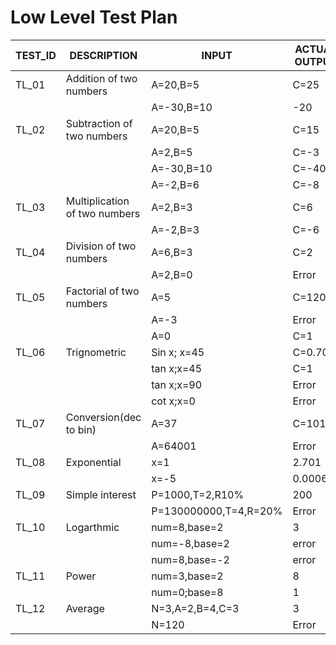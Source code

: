 # Low Level Test Plan
| TEST_ID | DESCRIPTION                   | INPUT                   | ACTUAL OUTPUT | EXPECTED OUTPUT |
|---------|-------------------------------|-------------------------|---------------|-----------------|
| TL_01	  | Addition of two numbers       | A=20,B=5                 | C=25          |                 |
|         |                               | A=-30,B=10               | -20         |                 |
| TL_02   | Subtraction of two numbers    | A=20,B=5                 | C=15          |                 |
|         |                               | A=2,B=5                 | C=-3          |                 |
|         |                               | A=-30,B=10              | C=-40          |                 |
|         |                               | A=-2,B=6                | C=-8          |                 |
| TL_03   | Multiplication of two numbers | A=2,B=3                 | C=6           |                 |
|         |                               | A=-2,B=3                | C=-6          |                 |
| TL_04   | Division of two numbers       | A=6,B=3                 | C=2           |                 |
|         |                               | A=2,B=0                 | Error         |                 |
| TL_05   | Factorial of two numbers      | A=5                     | C=120         |                 |
|         |                               | A=-3                    | Error         |                 |
|         |                               | A=0                     | C=1           |                 |
| TL_06   | Trignometric                  | Sin x; x=45             | C=0.707       |                 |
|         |                               | tan x;x=45              | C=1           |                 |
|         |                               | tan x;x=90              | Error         |                 |
|         |                               | cot x;x=0               | Error         |                 |
| TL_07   | Conversion(dec to bin)        | A=37                    | C=10101       |                 |
|         |                               | A=64001                 | Error         |                 |
| TL_08   | Exponential                   | x=1                     | 2.701         |                 |
|         |                               | x=-5                    | 0.0006        |                 |
| TL_09   | Simple interest               | P=1000,T=2,R10%         | 200           |                 |
|         |                               | P=130000000,T=4,R=20%   | Error         |                 |
| TL_10   | Logarthmic                    | num=8,base=2            | 3             |                 |
|         |                               | num=-8,base=2           | error         |                 |
|         |                               | num=8,base=-2           | error         |                 |
| TL_11   | Power                         | num=3,base=2            | 8             |                 |
|         |                               | num=0;base=8            | 1             |                 |
| TL_12   | Average                       | N=3,A=2,B=4,C=3         | 3             |                 |
|         |                               | N=120                    |Error          |                 |               
